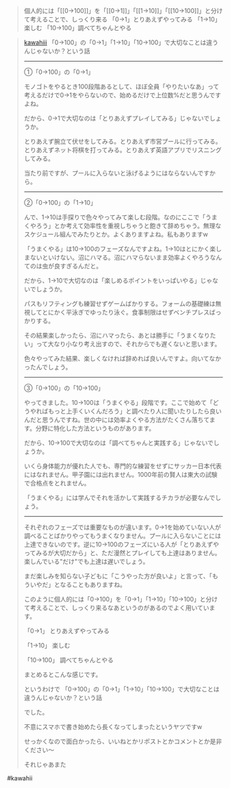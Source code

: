 
> 個人的には「[[0→100]]」を「[[0→1]]」「[[1→10]]」「[[10→100]]」と分けて考えることで、しっくり来る
>  「0→1」とりあえずやってみる
>  「1→10」楽しむ
>  「10→100」調べてちゃんとやる

> [kawahiii](https://twitter.com/kawahiii/status/1700751126650581253) 「0→100」の「0→1」「1→10」「10→100」で大切なことは違うんじゃないか？という話
>
>  ------
>
>  ①「0→100」の「0→1」
>
>  モノゴトをやるとき100段階あるとして、ほぼ全員「やりたいなあ」って考えるだけで0→1をやらないので、始めるだけで上位数%だと思うんですよね。
>
>  だから、0→1で大切なのは「とりあえずプレイしてみる」じゃないでしょうか。
>
>  とりあえず腕立て伏せをしてみる。とりあえず市営プールに行ってみる。とりあえずネット将棋を打ってみる。とりあえず英語アプリでリスニングしてみる。
>
>  当たり前ですが、プールに入らないと泳げるようにはならないんですから。
>
>  ------
>
>  ②「0→100」の「1→10」
>
>  んで、1→10は手探りで色々やってみて楽しむ段階。なのにここで「うまくやろう」とか考えて効率性を重視しちゃうと飽きて辞めちゃう。無理なスケジュール組んでみたりとか。よくありますよね。私もありますw
>
>  「うまくやる」は10→100のフェーズなんですよね。1→10はとにかく楽しまないといけない。沼にハマる。沼にハマらないまま効率よくやろうなんてのは虫が良すぎるんだと。
>
>  だから、1→10で大切なのは「楽しめるポイントをいっぱいやる」じゃないでしょうか。
>
>  パスもリフティングも練習せずゲームばかりする。フォームの基礎練は無視してとにかく平泳ぎでゆったり泳ぐ。食事制限はせずベンチプレスばっかりする。
>
>  その結果楽しかったら、沼にハマったら、あとは勝手に「うまくなりたい」って大なり小なり考え出すので、それからでも遅くないと思います。
>
>  色々やってみた結果、楽しくなければ辞めれば良いんですよ。向いてなかったんでしょう。
>
>  ------
>
>  ③「0→100」の「10→100」
>
>  やってきました。10→100は「うまくやる」段階です。ここで始めて「どうやればもっと上手くいくんだろう」と調べたり人に聞いたりしたら良いんだと思うんですね。世の中には効率よくやる方法がたくさん落ちてます。分野に特化した方法というものがあります。
>
>  だから、10→100で大切なのは「調べてちゃんと実践する」じゃないでしょうか。
>
>  いくら身体能力が優れた人でも、専門的な練習をせずにサッカー日本代表にはなれません。甲子園には出れません。1000年前の賢人は東大の試験で合格点をとれません。
>
>  「うまくやる」には学んでそれを活かして実践するチカラが必要なんでしょう。
>
>  ------
>
>  それぞれのフェーズでは重要なものが違います。0→1を始めていない人が調べることばかりやってもうまくなりません。プールに入らないことには上達できないのです。逆に10→100のフェーズにいる人が「とりあえずやってみるが大切だから」と、ただ漫然とプレイしても上達はありません。楽しんでいる"だけ"でも上達は遅いでしょう。
>
>  まだ楽しみを知らない子どもに「こうやった方が良いよ」と言って、「もういやだ」となることもありますね。
>
>  このように個人的には「0→100」を「0→1」「1→10」「10→100」と分けて考えることで、しっくり来るなあというのがあるのでよく用いています。
>
>  「0→1」
>  とりあえずやってみる
>
>  「1→10」
>  楽しむ
>
>  「10→100」
>  調べてちゃんとやる
>
>  まとめるとこんな感じです。
>
>  というわけで
>  「0→100」の「0→1」「1→10」「10→100」で大切なことは違うんじゃないか？という話
>
>  でした。
>
>  不意にスマホで書き始めたら長くなってしまったというヤツですw
>
>  せっかくなので面白かったら、いいねとかリポストとかコメントとか是非ください〜
>
>  それじゃあまた

#kawahii
